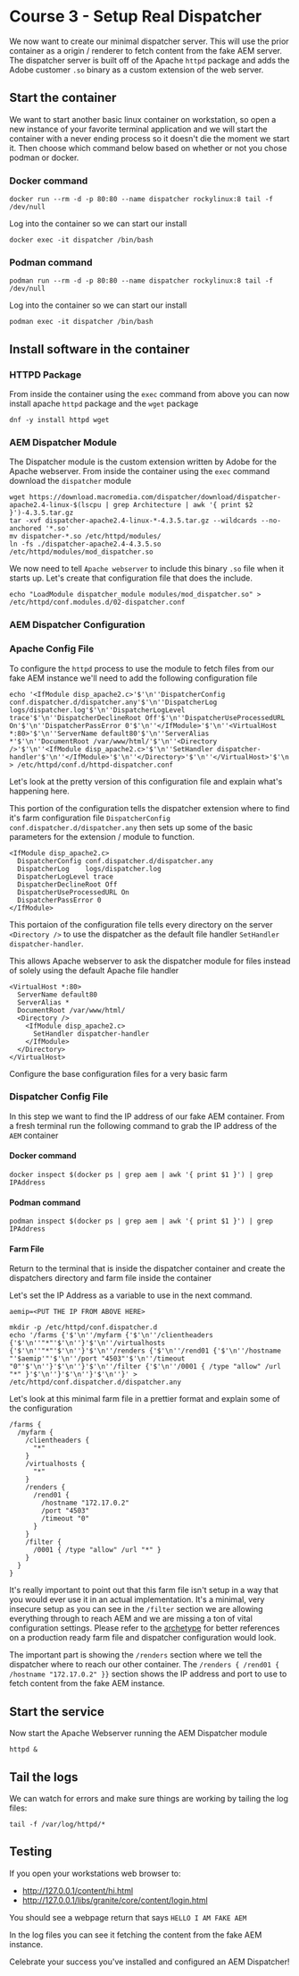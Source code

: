 # Course 3 - Setup Real Dispatcher

We now want to create our minimal dispatcher server.  This will use the prior container as a origin / renderer to fetch content from the fake AEM server.  The dispatcher server is built off of the Apache `httpd` package and adds the Adobe customer `.so` binary as a custom extension of the web server.

## Start the container

We want to start another basic linux container on workstation, so open a new instance of your favorite terminal application and we will start the container with a never ending process so it doesn't die the moment we start it.  Then choose which command below based on whether or not you chose podman or docker.

### Docker command

```
docker run --rm -d -p 80:80 --name dispatcher rockylinux:8 tail -f /dev/null
```

Log into the container so we can start our install

```
docker exec -it dispatcher /bin/bash
```

### Podman command

```
podman run --rm -d -p 80:80 --name dispatcher rockylinux:8 tail -f /dev/null
```

Log into the container so we can start our install

```
podman exec -it dispatcher /bin/bash
```

## Install software in the container

### HTTPD Package

From inside the container using the `exec` command from above you can now install apache `httpd` package and the `wget` package

```
dnf -y install httpd wget
```

### AEM Dispatcher Module

The Dispatcher module is the custom extension written by Adobe for the Apache webserver.  From inside the container using the `exec` command download the `dispatcher` module

```
wget https://download.macromedia.com/dispatcher/download/dispatcher-apache2.4-linux-$(lscpu | grep Architecture | awk '{ print $2 }')-4.3.5.tar.gz
tar -xvf dispatcher-apache2.4-linux-*-4.3.5.tar.gz --wildcards --no-anchored '*.so'
mv dispatcher-*.so /etc/httpd/modules/
ln -fs ./dispatcher-apache2.4-4.3.5.so /etc/httpd/modules/mod_dispatcher.so
```

We now need to tell `Apache webserver` to include this binary `.so` file when it starts up.  Let's create that configuration file that does the include.

```
echo "LoadModule dispatcher_module modules/mod_dispatcher.so" > /etc/httpd/conf.modules.d/02-dispatcher.conf
```

### AEM Dispatcher Configuration

### Apache Config File
To configure the `httpd` process to use the module to fetch files from our fake AEM instance we'll need to add the following configuration file

```
echo '<IfModule disp_apache2.c>'$'\n''DispatcherConfig conf.dispatcher.d/dispatcher.any'$'\n''DispatcherLog    logs/dispatcher.log'$'\n''DispatcherLogLevel trace'$'\n''DispatcherDeclineRoot Off'$'\n''DispatcherUseProcessedURL On'$'\n''DispatcherPassError 0'$'\n''</IfModule>'$'\n''<VirtualHost *:80>'$'\n''ServerName default80'$'\n''ServerAlias *'$'\n''DocumentRoot /var/www/html/'$'\n''<Directory />'$'\n''<IfModule disp_apache2.c>'$'\n''SetHandler dispatcher-handler'$'\n''</IfModule>'$'\n''</Directory>'$'\n''</VirtualHost>'$'\n''' > /etc/httpd/conf.d/httpd-dispatcher.conf
```

Let's look at the pretty version of this configuration file and explain what's happening here.

This portion of the configuration tells the dispatcher extension where to find it's farm configuration file `DispatcherConfig conf.dispatcher.d/dispatcher.any` then sets up some of the basic parameters for the extension / module to function.

```
<IfModule disp_apache2.c>
  DispatcherConfig conf.dispatcher.d/dispatcher.any
  DispatcherLog    logs/dispatcher.log
  DispatcherLogLevel trace
  DispatcherDeclineRoot Off
  DispatcherUseProcessedURL On
  DispatcherPassError 0
</IfModule>
```

This portaion of the configuration file tells every directory on the server `<Directory />` to use the dispatcher as the default file handler `SetHandler dispatcher-handler`.

This allows Apache webserver to ask the dispatcher module for files instead of solely using the default Apache file handler

```
<VirtualHost *:80>
  ServerName default80
  ServerAlias *
  DocumentRoot /var/www/html/
  <Directory />
    <IfModule disp_apache2.c>
      SetHandler dispatcher-handler
    </IfModule>
  </Directory>
</VirtualHost>
```

Configure the base configuration files for a very basic farm

### Dispatcher Config File

In this step we want to find the IP address of our fake AEM container.   From a fresh terminal run the following command to grab the IP address of the `AEM` container

#### Docker command

```
docker inspect $(docker ps | grep aem | awk '{ print $1 }') | grep IPAddress
```

#### Podman command

```
podman inspect $(docker ps | grep aem | awk '{ print $1 }') | grep IPAddress
```

#### Farm File

Return to the terminal that is inside the dispatcher container and create the dispatchers directory and farm file inside the container

Let's set the IP Address as a variable to use in the next command.

```
aemip=<PUT THE IP FROM ABOVE HERE>
```

```
mkdir -p /etc/httpd/conf.dispatcher.d
echo '/farms {'$'\n''/myfarm {'$'\n''/clientheaders {'$'\n''"*"'$'\n''}'$'\n''/virtualhosts {'$'\n''"*"'$'\n''}'$'\n''/renders {'$'\n''/rend01 {'$'\n''/hostname "'$aemip'"'$'\n''/port "4503"'$'\n''/timeout "0"'$'\n''}'$'\n''}'$'\n''/filter {'$'\n''/0001 { /type "allow" /url "*" }'$'\n''}'$'\n''}'$'\n''}' > /etc/httpd/conf.dispatcher.d/dispatcher.any
```

Let's look at this minimal farm file in a prettier format and explain some of the configuration

```
/farms {
  /myfarm {
    /clientheaders {
      "*"
    }
    /virtualhosts {
      "*"
    }
    /renders {
      /rend01 {
        /hostname "172.17.0.2"
        /port "4503"
        /timeout "0"
      }
    }
    /filter {
      /0001 { /type "allow" /url "*" }
    }
  }
}
```

It's really important to point out that this farm file isn't setup in a way that you would ever use it in an actual implementation.  It's a minimal, very insecure setup as you can see in the `/filter` section we are allowing everything through to reach AEM and we are missing a ton of vital configuration settings.  Please refer to the [archetype](https://github.com/adobe/aem-project-archetype/tree/develop/src/main/archetype/dispatcher.ams/src/conf.dispatcher.d/available_farms) for better references on a production ready farm file and dispatcher configuration would look.

The important part is showing the `/renders` section where we tell the dispatcher where to reach our other container.  The `/renders { /rend01 { /hostname "172.17.0.2" }}` section shows the IP address and port to use to fetch content from the fake AEM instance.

## Start the service

Now start the Apache Webserver running the AEM Dispatcher module

```
httpd &
```

## Tail the logs

We can watch for errors and make sure things are working by tailing the log files:

```
tail -f /var/log/httpd/*
```

## Testing

If you open your workstations web browser to:

- http://127.0.0.1/content/hi.html
- http://127.0.0.1/libs/granite/core/content/login.html

You should see a webpage return that says `HELLO I AM FAKE AEM`

In the log files you can see it fetching the content from the fake AEM instance.

Celebrate your success you've installed and configured an AEM Dispatcher!